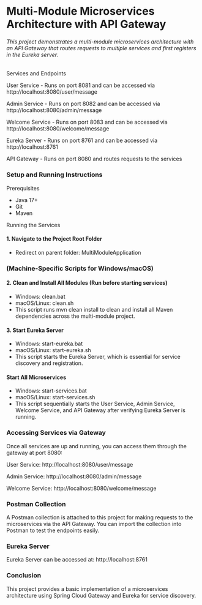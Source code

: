 # Multi-Module Microservices Architecture with API Gateway

###### This project demonstrates a multi-module microservices architecture with an API Gateway that routes requests to multiple services and first registers in the Eureka server.

Services and Endpoints

User Service - Runs on port 8081 and can be accessed via http://localhost:8080/user/message

Admin Service - Runs on port 8082 and can be accessed via http://localhost:8080/admin/message

Welcome Service - Runs on port 8083 and can be accessed via http://localhost:8080/welcome/message

Eureka Server - Runs on port 8761 and can be accessed via http://localhost:8761

API Gateway - Runs on port 8080 and routes requests to the services

### Setup and Running Instructions
Prerequisites
- Java 17+
- Git
- Maven

Running the Services

#### 1. Navigate to the Project Root Folder
- Redirect on parent folder: MultiModuleApplication

### (Machine-Specific Scripts for Windows/macOS)
#### 2. Clean and Install All Modules (Run before starting services)
- Windows: clean.bat
- macOS/Linux: clean.sh
- This script runs mvn clean install to clean and install all Maven dependencies across the multi-module project.

#### 3. Start Eureka Server
- Windows: start-eureka.bat
- macOS/Linux: start-eureka.sh
- This script starts the Eureka Server, which is essential for service discovery and registration.

#### Start All Microservices
- Windows: start-services.bat
- macOS/Linux: start-services.sh
- This script sequentially starts the User Service, Admin Service, Welcome Service, and API Gateway after verifying Eureka Server is running.


### Accessing Services via Gateway

Once all services are up and running, you can access them through the gateway at port 8080:

User Service: http://localhost:8080/user/message

Admin Service: http://localhost:8080/admin/message

Welcome Service: http://localhost:8080/welcome/message

### Postman Collection

A Postman collection is attached to this project for making requests to the microservices via the API Gateway. You can import the collection into Postman to test the endpoints easily.

### Eureka Server

Eureka Server can be accessed at:
http://localhost:8761

### Conclusion

This project provides a basic implementation of a microservices architecture using Spring Cloud Gateway and Eureka for service discovery.
